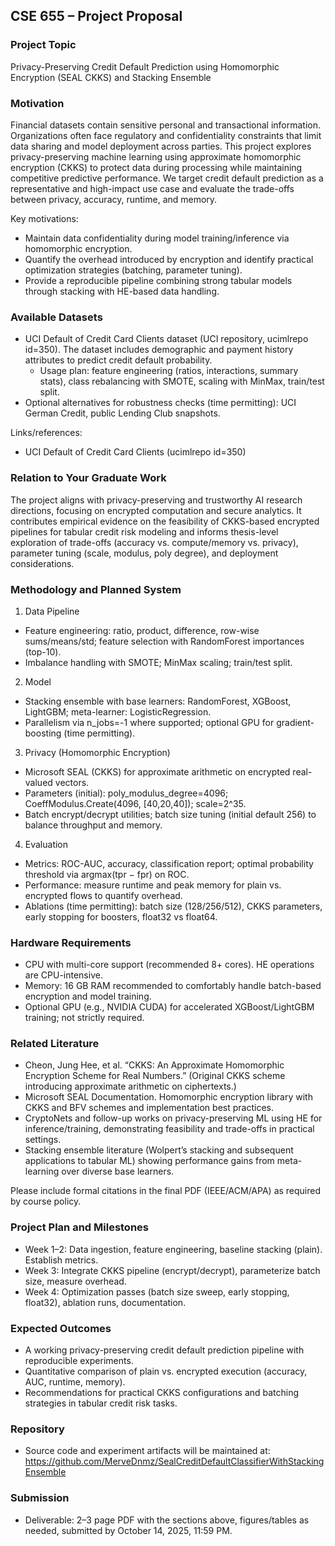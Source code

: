 ## CSE 655 – Project Proposal

### Project Topic
Privacy-Preserving Credit Default Prediction using Homomorphic Encryption (SEAL CKKS) and Stacking Ensemble

### Motivation
Financial datasets contain sensitive personal and transactional information. Organizations often face regulatory and confidentiality constraints that limit data sharing and model deployment across parties. This project explores privacy-preserving machine learning using approximate homomorphic encryption (CKKS) to protect data during processing while maintaining competitive predictive performance. We target credit default prediction as a representative and high-impact use case and evaluate the trade-offs between privacy, accuracy, runtime, and memory.

Key motivations:
- Maintain data confidentiality during model training/inference via homomorphic encryption.
- Quantify the overhead introduced by encryption and identify practical optimization strategies (batching, parameter tuning).
- Provide a reproducible pipeline combining strong tabular models through stacking with HE-based data handling.

### Available Datasets
- UCI Default of Credit Card Clients dataset (UCI repository, ucimlrepo id=350). The dataset includes demographic and payment history attributes to predict credit default probability.
  - Usage plan: feature engineering (ratios, interactions, summary stats), class rebalancing with SMOTE, scaling with MinMax, train/test split.
- Optional alternatives for robustness checks (time permitting): UCI German Credit, public Lending Club snapshots.

Links/references:
- UCI Default of Credit Card Clients (ucimlrepo id=350)

### Relation to Your Graduate Work
The project aligns with privacy-preserving and trustworthy AI research directions, focusing on encrypted computation and secure analytics. It contributes empirical evidence on the feasibility of CKKS-based encrypted pipelines for tabular credit risk modeling and informs thesis-level exploration of trade-offs (accuracy vs. compute/memory vs. privacy), parameter tuning (scale, modulus, poly degree), and deployment considerations.

### Methodology and Planned System
1) Data Pipeline
- Feature engineering: ratio, product, difference, row-wise sums/means/std; feature selection with RandomForest importances (top-10).
- Imbalance handling with SMOTE; MinMax scaling; train/test split.

2) Model
- Stacking ensemble with base learners: RandomForest, XGBoost, LightGBM; meta-learner: LogisticRegression.
- Parallelism via n_jobs=-1 where supported; optional GPU for gradient-boosting (time permitting).

3) Privacy (Homomorphic Encryption)
- Microsoft SEAL (CKKS) for approximate arithmetic on encrypted real-valued vectors.
- Parameters (initial): poly_modulus_degree=4096; CoeffModulus.Create(4096, [40,20,40]); scale=2^35.
- Batch encrypt/decrypt utilities; batch size tuning (initial default 256) to balance throughput and memory.

4) Evaluation
- Metrics: ROC-AUC, accuracy, classification report; optimal probability threshold via argmax(tpr − fpr) on ROC.
- Performance: measure runtime and peak memory for plain vs. encrypted flows to quantify overhead.
- Ablations (time permitting): batch size (128/256/512), CKKS parameters, early stopping for boosters, float32 vs float64.

### Hardware Requirements
- CPU with multi-core support (recommended 8+ cores). HE operations are CPU-intensive.
- Memory: 16 GB RAM recommended to comfortably handle batch-based encryption and model training.
- Optional GPU (e.g., NVIDIA CUDA) for accelerated XGBoost/LightGBM training; not strictly required.

### Related Literature
- Cheon, Jung Hee, et al. “CKKS: An Approximate Homomorphic Encryption Scheme for Real Numbers.” (Original CKKS scheme introducing approximate arithmetic on ciphertexts.)
- Microsoft SEAL Documentation. Homomorphic encryption library with CKKS and BFV schemes and implementation best practices.
- CryptoNets and follow-up works on privacy-preserving ML using HE for inference/training, demonstrating feasibility and trade-offs in practical settings.
- Stacking ensemble literature (Wolpert’s stacking and subsequent applications to tabular ML) showing performance gains from meta-learning over diverse base learners.

Please include formal citations in the final PDF (IEEE/ACM/APA) as required by course policy.

### Project Plan and Milestones
- Week 1–2: Data ingestion, feature engineering, baseline stacking (plain). Establish metrics.
- Week 3: Integrate CKKS pipeline (encrypt/decrypt), parameterize batch size, measure overhead.
- Week 4: Optimization passes (batch size sweep, early stopping, float32), ablation runs, documentation.

### Expected Outcomes
- A working privacy-preserving credit default prediction pipeline with reproducible experiments.
- Quantitative comparison of plain vs. encrypted execution (accuracy, AUC, runtime, memory).
- Recommendations for practical CKKS configurations and batching strategies in tabular credit risk tasks.

### Repository
- Source code and experiment artifacts will be maintained at: https://github.com/MerveDnmz/SealCreditDefaultClassifierWithStackingEnsemble

### Submission
- Deliverable: 2–3 page PDF with the sections above, figures/tables as needed, submitted by October 14, 2025, 11:59 PM.


